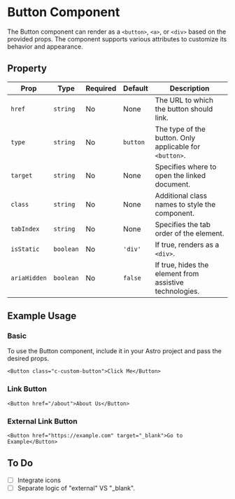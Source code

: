 # Button Component


The Button component can render as a `<button>`, `<a>`, or `<div>` based on the provided props. The component supports various attributes to customize its behavior and appearance.

## Property

| Prop         | Type     | Required | Default | Description                                           |
|--------------|----------|----------|---------|-------------------------------------------------------|
| `href`       | `string` | No       | None    | The URL to which the button should link.               |
| `type`       | `string` | No       | `button`| The type of the button. Only applicable for `<button>`.|
| `target`     | `string` | No       | None    | Specifies where to open the linked document.           |
| `class`      | `string` | No       | None    | Additional class names to style the component.         |
| `tabIndex`   | `string` | No       | None    | Specifies the tab order of the element.                |
| `isStatic`   | `boolean`| No       | `'div'` | If true, renders as a `<div>`.                         |
| `ariaHidden` | `boolean`| No       | `false` | If true, hides the element from assistive technologies. |

## Example Usage

### Basic

To use the Button component, include it in your Astro project and pass the desired props.

```astro
<Button class="c-custom-button">Click Me</Button>
```

### Link Button

```astro
<Button href="/about">About Us</Button>
```

### External Link Button

```astro
<Button href="https://example.com" target="_blank">Go to Example</Button>
```

## To Do

- [ ] Integrate icons
- [ ] Separate logic of "external" VS "_blank".